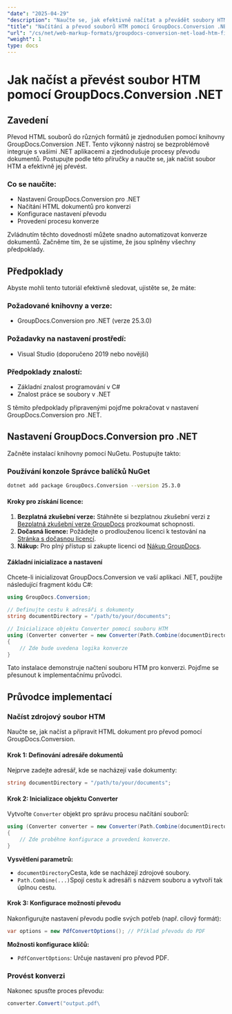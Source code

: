 ```yaml
---
"date": "2025-04-29"
"description": "Naučte se, jak efektivně načítat a převádět soubory HTML pomocí nástroje GroupDocs.Conversion pro .NET. Tato příručka se zabývá nastavením, konfigurací a praktickými aplikacemi."
"title": "Načítání a převod souborů HTM pomocí GroupDocs.Conversion .NET – Podrobný návod"
"url": "/cs/net/web-markup-formats/groupdocs-conversion-net-load-htm-files/"
"weight": 1
type: docs
---
```

# Jak načíst a převést soubor HTM pomocí GroupDocs.Conversion .NET

## Zavedení

Převod HTML souborů do různých formátů je zjednodušen pomocí knihovny GroupDocs.Conversion .NET. Tento výkonný nástroj se bezproblémově integruje s vašimi .NET aplikacemi a zjednodušuje procesy převodu dokumentů. Postupujte podle této příručky a naučte se, jak načíst soubor HTM a efektivně jej převést.

### Co se naučíte:
- Nastavení GroupDocs.Conversion pro .NET
- Načítání HTML dokumentů pro konverzi
- Konfigurace nastavení převodu
- Provedení procesu konverze

Zvládnutím těchto dovedností můžete snadno automatizovat konverze dokumentů. Začněme tím, že se ujistíme, že jsou splněny všechny předpoklady.

## Předpoklady

Abyste mohli tento tutoriál efektivně sledovat, ujistěte se, že máte:

### Požadované knihovny a verze:
- GroupDocs.Conversion pro .NET (verze 25.3.0)
  

### Požadavky na nastavení prostředí:
- Visual Studio (doporučeno 2019 nebo novější)

### Předpoklady znalostí:
- Základní znalost programování v C#
- Znalost práce se soubory v .NET

S těmito předpoklady připravenými pojďme pokračovat v nastavení GroupDocs.Conversion pro .NET.

## Nastavení GroupDocs.Conversion pro .NET

Začněte instalací knihovny pomocí NuGetu. Postupujte takto:

### Používání konzole Správce balíčků NuGet
```bash
dotnet add package GroupDocs.Conversion --version 25.3.0
```

#### Kroky pro získání licence:
1. **Bezplatná zkušební verze:** Stáhněte si bezplatnou zkušební verzi z [Bezplatná zkušební verze GroupDocs](https://releases.groupdocs.com/conversion/net/) prozkoumat schopnosti.
2. **Dočasná licence:** Požádejte o prodlouženou licenci k testování na [Stránka s dočasnou licencí](https://purchase.groupdocs.com/temporary-license/).
3. **Nákup:** Pro plný přístup si zakupte licenci od [Nákup GroupDocs](https://purchase.groupdocs.com/buy).

#### Základní inicializace a nastavení

Chcete-li inicializovat GroupDocs.Conversion ve vaší aplikaci .NET, použijte následující fragment kódu C#:

```csharp
using GroupDocs.Conversion;

// Definujte cestu k adresáři s dokumenty
string documentDirectory = "/path/to/your/documents";

// Inicializace objektu Converter pomocí souboru HTM
using (Converter converter = new Converter(Path.Combine(documentDirectory, "sample.htm")))
{
    // Zde bude uvedena logika konverze
}
```

Tato instalace demonstruje načtení souboru HTM pro konverzi. Pojďme se přesunout k implementačnímu průvodci.

## Průvodce implementací

### Načíst zdrojový soubor HTM

Naučte se, jak načíst a připravit HTML dokument pro převod pomocí GroupDocs.Conversion.

#### Krok 1: Definování adresáře dokumentů
Nejprve zadejte adresář, kde se nacházejí vaše dokumenty:

```csharp
string documentDirectory = "/path/to/your/documents";
```

#### Krok 2: Inicializace objektu Converter
Vytvořte `Converter` objekt pro správu procesu načítání souborů:

```csharp
using (Converter converter = new Converter(Path.Combine(documentDirectory, "sample.htm")))
{
    // Zde proběhne konfigurace a provedení konverze.
}
```

**Vysvětlení parametrů:**
- `documentDirectory`Cesta, kde se nacházejí zdrojové soubory.
- `Path.Combine(...)`Spojí cestu k adresáři s názvem souboru a vytvoří tak úplnou cestu.

#### Krok 3: Konfigurace možností převodu
Nakonfigurujte nastavení převodu podle svých potřeb (např. cílový formát):

```csharp
var options = new PdfConvertOptions(); // Příklad převodu do PDF
```

**Možnosti konfigurace klíčů:**
- `PdfConvertOptions`: Určuje nastavení pro převod PDF.

### Provést konverzi
Nakonec spusťte proces převodu:

```csharp
converter.Convert("output.pdf\